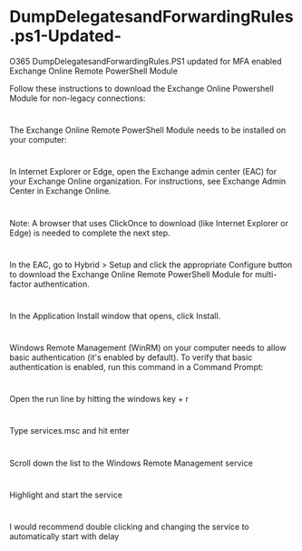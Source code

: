 # DumpDelegatesandForwardingRules.ps1-Updated-
O365 DumpDelegatesandForwardingRules.PS1 updated for MFA enabled Exchange Online Remote PowerShell Module


Follow these instructions to download the Exchange Online Powershell Module for non-legacy connections:
#
#
The Exchange Online Remote PowerShell Module needs to be installed on your computer: 
#
In Internet Explorer or Edge, open the Exchange admin center (EAC) for your Exchange Online organization. For instructions, see Exchange Admin Center in Exchange Online. 
#
Note: A browser that uses ClickOnce to download (like Internet Explorer or Edge) is needed to complete the next step. 
#
In the EAC, go to Hybrid > Setup and click the appropriate Configure button to download the Exchange Online Remote PowerShell Module for multi-factor authentication.
#
In the Application Install window that opens, click Install. 
#
#
Windows Remote Management (WinRM) on your computer needs to allow basic authentication (it's enabled by default). To verify that basic authentication is enabled, run this command in a Command Prompt: 
#
#
Open the run line by hitting the windows key + r 
#
Type services.msc and hit enter 
#
Scroll down the list to the Windows Remote Management service 
#
Highlight and start the service 
#
I would recommend double clicking and changing the service to automatically start with delay 
